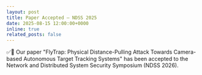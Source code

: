 ```yaml
---
layout: post
title: Paper Accepted — NDSS 2025
date: 2025-08-15 12:00:00+0000
inline: true
related_posts: false
---
```


✅🔐 Our paper "FlyTrap: Physical Distance-Pulling Attack Towards Camera-based Autonomous Target Tracking Systems" has been accepted to the Network and Distributed System Security Symposium (NDSS 2026).